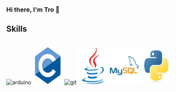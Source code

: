 ### Hi there, I'm Tro 👋

<h2>
  Skills
</h2>
<div style="display: inline_block"><br>
  <img src="https://cdn.worldvectorlogo.com/logos/arduino-1.svg" alt="arduino" width="80" height="100"/>
  <img src="https://raw.githubusercontent.com/devicons/devicon/master/icons/c/c-original.svg" alt="c" width="80" height="100"/>
  <img src="https://www.vectorlogo.zone/logos/git-scm/git-scm-icon.svg" alt="git" width="80" height="100"/>
  <img src="https://raw.githubusercontent.com/devicons/devicon/master/icons/java/java-original.svg" alt="java" width="80" height="100"/>
  <img src="https://raw.githubusercontent.com/devicons/devicon/master/icons/mysql/mysql-original-wordmark.svg" alt="mysql" width="80" height="100"/>
  <img src="https://raw.githubusercontent.com/devicons/devicon/master/icons/python/python-original.svg" alt="python" width="80" height="100"/>
<h2>
  

<br>
